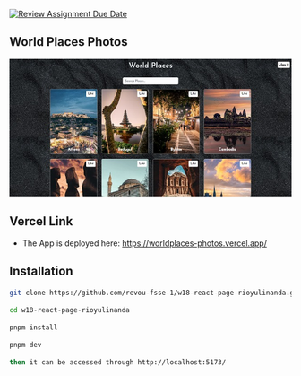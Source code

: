 [![Review Assignment Due Date](https://classroom.github.com/assets/deadline-readme-button-24ddc0f5d75046c5622901739e7c5dd533143b0c8e959d652212380cedb1ea36.svg)](https://classroom.github.com/a/so4zIuuG)
## World Places Photos

![banner](./src/assets/screenshot.jpg)

## Vercel Link

- The App is deployed here: https://worldplaces-photos.vercel.app/

## Installation

```bash
git clone https://github.com/revou-fsse-1/w18-react-page-rioyulinanda.git

```

```bash
cd w18-react-page-rioyulinanda
```

```bash
pnpm install
```

```bash
pnpm dev
```

```bash
then it can be accessed through http://localhost:5173/

```
